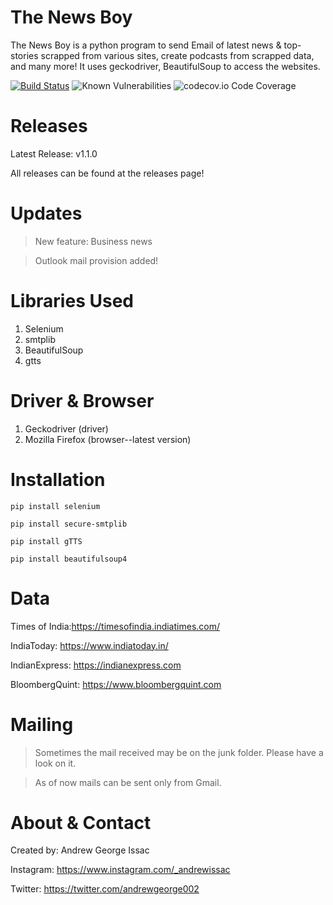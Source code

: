 # The News Boy 
 The News Boy is a python program to send Email of latest news & top-stories scrapped from various sites, create podcasts from scrapped data, and many more! It uses geckodriver, BeautifulSoup to access the websites.
 
 [![Build Status](https://travis-ci.org/dwyl/esta.svg?branch=master)](https://travis-ci.org/dwyl/esta) ![Known Vulnerabilities](https://snyk.io/test/github/dwyl/hapi-auth-jwt2/badge.svg?targetFile=package.json) ![codecov.io Code Coverage](https://img.shields.io/codecov/c/github/dwyl/hapi-auth-jwt2.svg?maxAge=2592000)
 # Releases 
 Latest Release: v1.1.0
 
 All releases can be found at the releases page!
 
 # Updates
 >New feature: Business news
 
 > Outlook mail provision added!
 
 # Libraries Used
 1. Selenium
 2. smtplib 
 3. BeautifulSoup
 4. gtts
 
 # Driver & Browser
 1. Geckodriver (driver)
 2. Mozilla Firefox (browser--latest version)
 
 # Installation
```
pip install selenium
```
```
pip install secure-smtplib
```
```
pip install gTTS
```
```
pip install beautifulsoup4
```

# Data
Times of India:<https://timesofindia.indiatimes.com/>

IndiaToday: <https://www.indiatoday.in/>

IndianExpress: <https://indianexpress.com>

BloombergQuint: <https://www.bloombergquint.com>

# Mailing 
>Sometimes the mail received may be on the junk folder. Please have a look on it.

>As of now mails can be sent only from Gmail.

# About & Contact
Created by: Andrew George Issac

Instagram: <https://www.instagram.com/_andrewissac>

Twitter: <https://twitter.com/andrewgeorge002>
